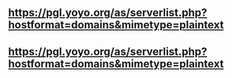 ## https://pgl.yoyo.org/as/serverlist.php?hostformat=domains&mimetype=plaintext
## https://pgl.yoyo.org/as/serverlist.php?hostformat=domains&mimetype=plaintext
